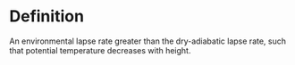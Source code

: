 # Definition

An environmental lapse rate greater than the dry-adiabatic lapse rate,
such that potential temperature decreases with height.
